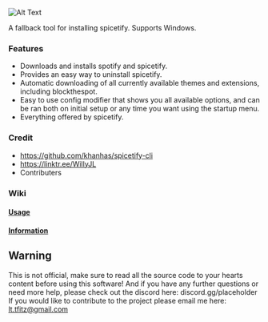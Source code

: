 ![Alt Text](https://i.ibb.co/TPVYWJY/68747470733a2f2f692e696d6775722e636f6d2f6977634c4954512e706e67.png)

A fallback tool for installing spicetify. Supports Windows.

### **Features**
* Downloads and installs spotify and spicetify.
* Provides an easy way to uninstall spicetify.
* Automatic downloading of all currently available themes and extensions, including blockthespot.
* Easy to use config modifier that shows you all available options, and can be ran both on initial setup or any time you want using the startup menu.
* Everything offered by spicetify.

### **Credit**
* https://github.com/khanhas/spicetify-cli
* https://linktr.ee/WillyJL
* Contributers

### **Wiki**
#### [Usage](https://github.com/OhItsTom/spicetify-easyinstall/wiki/Usage "Usage WIKI")

#### [Information](https://github.com/OhItsTom/spicetify-easyinstall/wiki/Information "Information WIKI")

## **Warning**
This is not official, make sure to read all the source code to your hearts content before using this software! And if you have any further questions or need more help, please check out the discord here: discord.gg/placeholder
If you would like to contribute to the project please email me here: lt.tfitz@gmail.com
